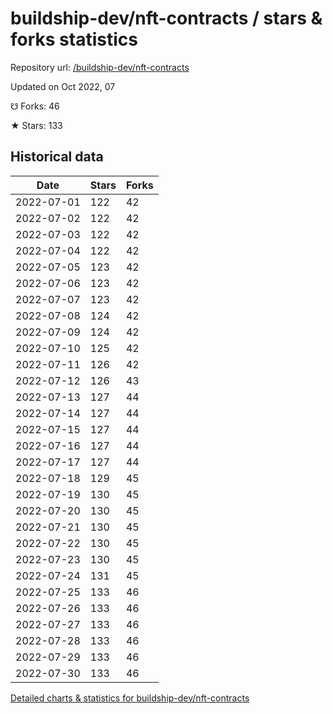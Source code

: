 # buildship-dev/nft-contracts / stars & forks statistics

Repository url: [/buildship-dev/nft-contracts](https://github.com/buildship-dev/nft-contracts)

Updated on Oct 2022, 07

☋ Forks: 46

★ Stars: 133

## Historical data
| Date | Stars | Forks |
|------|-------|-------|
| 2022-07-01 | 122 | 42 | 
| 2022-07-02 | 122 | 42 | 
| 2022-07-03 | 122 | 42 | 
| 2022-07-04 | 122 | 42 | 
| 2022-07-05 | 123 | 42 | 
| 2022-07-06 | 123 | 42 | 
| 2022-07-07 | 123 | 42 | 
| 2022-07-08 | 124 | 42 | 
| 2022-07-09 | 124 | 42 | 
| 2022-07-10 | 125 | 42 | 
| 2022-07-11 | 126 | 42 | 
| 2022-07-12 | 126 | 43 | 
| 2022-07-13 | 127 | 44 | 
| 2022-07-14 | 127 | 44 | 
| 2022-07-15 | 127 | 44 | 
| 2022-07-16 | 127 | 44 | 
| 2022-07-17 | 127 | 44 | 
| 2022-07-18 | 129 | 45 | 
| 2022-07-19 | 130 | 45 | 
| 2022-07-20 | 130 | 45 | 
| 2022-07-21 | 130 | 45 | 
| 2022-07-22 | 130 | 45 | 
| 2022-07-23 | 130 | 45 | 
| 2022-07-24 | 131 | 45 | 
| 2022-07-25 | 133 | 46 | 
| 2022-07-26 | 133 | 46 | 
| 2022-07-27 | 133 | 46 | 
| 2022-07-28 | 133 | 46 | 
| 2022-07-29 | 133 | 46 | 
| 2022-07-30 | 133 | 46 | 


[Detailed charts & statistics for buildship-dev/nft-contracts](https://reviewgithub.com/rep/buildship-dev/nft-contracts)

